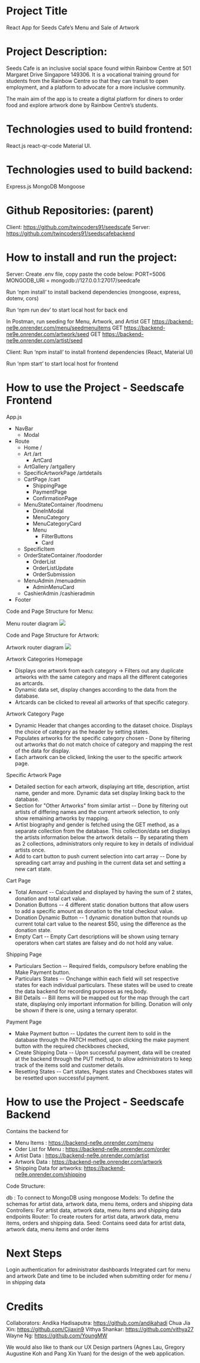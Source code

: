 # Project Title

React App for Seeds Cafe’s Menu and Sale of Artwork

# Project Description:

Seeds Cafe is an inclusive social space found within Rainbow Centre at 501 Margaret Drive Singapore 149306. It is a vocational training ground for students from the Rainbow Centre so that they can transit to open employment, and a platform to advocate for a more inclusive community.

The main aim of the app is to create a digital platform for diners to order food and explore artwork done by Rainbow Centre’s students.

# Technologies used to build frontend:

React.js
react-qr-code
Material UI.

# Technologies used to build backend:

Express.js
MongoDB
Mongoose

# Github Repositories: (parent)

Client: https://github.com/twincoders91/seedscafe
Server: https://github.com/twincoders91/seedscafebackend

# How to install and run the project:

Server:
Create .env file, copy paste the code below:
PORT=5006
MONGODB_URI = mongodb://127.0.0.1:27017/seedcafe

Run ‘npm install’ to install backend dependencies (mongoose, express, dotenv, cors)

Run ‘npm run dev’ to start local host for back end

In Postman, run seeding for Menu, Artwork, and Artist
GET https://backend-ne9e.onrender.com/menu/seedmenuitems
GET https://backend-ne9e.onrender.com/artwork/seed
GET https://backend-ne9e.onrender.com/artist/seed

Client:
Run ‘npm install’ to install frontend dependencies (React, Material UI)

Run ‘npm start’ to start local host for frontend

# How to use the Project - Seedscafe Frontend

App.js

- NavBar
  - Modal
- Route
  - Home /
  - Art /art
    - ArtCard
  - ArtGallery /artgallery
  - SpecificArtworkPage /artdetails
  - CartPage /cart
    - ShippingPage
    - PaymentPage
    - ConfirmationPage
  - MenuStateContainer /foodmenu
    - DineInModal
    - MenuCategory
    - MenuCategoryCard
    - Menu
      - FilterButtons
      - Card
  - SpecificItem
  - OrderStateContainer /foodorder
    - OrderList
    - OrderListUpdate
    - OrderSubmission
  - MenuAdmin /menuadmin
    - AdminMenuCard
  - CashierAdmin /cashieradmin
- Footer

Code and Page Structure for Menu:

Menu router diagram
![](https://github.com/twincoders91/seedscafe/blob/main/src/assets/frontend_routes.png)

Code and Page Structure for Artwork:

Artwork router diagram
![](https://github.com/twincoders91/seedscafe/blob/main/src/assets/frontend_art_routes.png)

Artwork Categories Homepage

- Displays one artwork from each category -> Filters out any duplicate artworks with the same category and maps all the different categories as artcards.
- Dynamic data set, display changes according to the data from the database.
- Artcards can be clicked to reveal all artworks of that specific category.

Artwork Category Page

- Dynamic Header that changes according to the dataset choice. Displays the choice of category as the header by setting states.
- Populates artworks for the specific category chosen - Done by filtering out artworks that do not match choice of category and mapping the rest of the data for display.
- Each artwork can be clicked, linking the user to the specific artwork page.

Specific Artwork Page

- Detailed section for each artwork, displaying art title, description, artist name, gender and more. Dynamic data set display linking back to the database.
- Section for "Other Artworks" from similar artist -- Done by filtering out artists of differing names and the current artwork selection, to only show remaining artworks by mapping.
- Artist biography and gender is fetched using the GET method, as a separate collection from the database. This collection/data set displays the artists information below the artwork details -- By separating them as 2 collections, administrators only require to key in details of individual artists once.
- Add to cart button to push current selection into cart array -- Done by spreading cart array and pushing in the current data set and setting a new cart state.

Cart Page

- Total Amount -- Calculated and displayed by having the sum of 2 states, donation and total cart value.
- Donation Buttons -- 4 different static donation buttons that allow users to add a specific amount as donation to the total checkout value.
- Donation Dynamic Button -- 1 dynamic donation button that rounds up current total cart value to the nearest $50, using the difference as the donation state.
- Empty Cart -- Empty Cart descriptions will be shown using ternary operators when cart states are falsey and do not hold any value.

Shipping Page

- Particulars Section -- Required fields, compulsory before enabling the Make Payment button.
- Particulars States -- Onchange within each field will set respective states for each individual particulars. These states will be used to create the data backend for recording purposes as req.body.
- Bill Details -- Bill items will be mapped out for the map through the cart state, displaying only important information for billing. Donation will only be shown if there is one, using a ternary operator.

Payment Page

- Make Payment button -- Updates the current item to sold in the database through the PATCH method, upon clicking the make payment button with the required checkboxes checked,
- Create Shipping Data -- Upon successful payment, data will be created at the backend through the PUT method, to allow administrators to keep track of the items sold and customer details.
- Resetting States -- Cart states, Pages states and Checkboxes states will be resetted upon successful payment.

# How to use the Project - Seedscafe Backend

Contains the backend for

- Menu Items : https://backend-ne9e.onrender.com/menu
- Oder List for Menu : https://backend-ne9e.onrender.com/order
- Artist Data : https://backend-ne9e.onrender.com/artist
- Artwork Data : https://backend-ne9e.onrender.com/artwork
- Shipping Data for artworks: https://backend-ne9e.onrender.com/shipping

Code Structure:

db : To connect to MongoDB using mongoose
Models: To define the schemas for artist data, artwork data, menu items, orders and shipping data
Controllers: For artist data, artwork data, menu items and shipping data endpoints
Router: To create routers for artist data, artwork data, menu items, orders and shipping data.
Seed: Contains seed data for artist data, artwork data, menu items and order items

# Next Steps

Login authentication for administrator dashboards
Integrated cart for menu and artwork
Date and time to be included when submitting order for menu / in shipping data

# Credits

Collaborators:
Andika Hadisaputra: https://github.com/andikahadi
Chua Jia Xin: https://github.com/Cjiaxin9
Vithya Shankar: https://github.com/vithya27
Wayne Ng: https://github.com/YoungMW

We would also like to thank our UX Design partners (Agnes Lau, Gregory Augustine Koh and Pang Xin Yuan) for the design of the web application.
